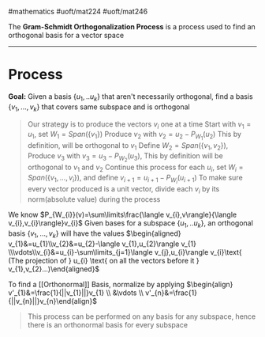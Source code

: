 #mathematics #uoft/mat224 #uoft/mat246 

The **Gram-Schmidt Orthogonalization Process** is a process used to find an orthogonal basis for a vector space

---

# Process
**Goal:** Given a basis $\{u_{1},..u_{k}\}$ that aren't necessarily orthogonal, find a basis $\{v_{1},...,v_{k}\}$ that covers same subspace and is orthogonal

>Our strategy is to produce the vectors $v_{i}$ one at a time
>	Start with $v_{1}=u_1$, set $W_{1}=Span(\{v_{1}\})$
>		Produce $v_{2}$ with $v_{2}=u_{2}-P_{W_{1}}(u_{2})$
>		This by definition, will be orthogonal to $v_{1}$
>	Define $W_{2}=Span(\{v_{1},v_{2}\})$, Produce $v_{3}$ with $v_{3}=u_{3}-P_{W_{2}}(u_{3})$, 
>		This by definition will be orthogonal to $v_{1}$ and $v_{2}$ 
>	Continue this process for each $u_{i}$, set $W_{i}=Span(\{v_{1},...,v_{i}\})$, and define $v_{i+1}=u_{i+1}-P_{W_{i}}(u_{i+1})$
>	To make sure every vector produced is a unit vector, divide each $v_{i}$ by its norm(absolute value) during the process

We know $P_{W_{i}}(v)=\sum\limits\frac{\langle v_{i},v\rangle}{\langle v_{i},v_{i}\rangle}v_{i}$ 
Given bases for a subspace $\{u_{1},..u_{k}\}$, an orthogonal basis $\{v_{1},...,v_{k}\}$ will have the values
	$\begin{aligned} v_{1}&=u_{1}\\v_{2}&=u_{2}-\langle v_{1},u_{2}\rangle v_{1} \\\vdots\\v_{i}&=u_{i}-\sum\limits_{j=1}\langle v_{j},u_{i}\rangle v_{i}\text{  (The projection of } u_{i} \text{ on all the vectors before it } v_{1},v_{2}...)\end{aligned}$

To find a [[Orthonormal]] Basis, normalize by applying
	$\begin{align} v'_{1}&=\frac{1}{||v_{1}||}v_{1} \\  &\vdots \\ v'_{n}&=\frac{1}{||v_{n}||}v_{n}\end{align}$


> This process can be performed on any basis for any subspace, hence there is an orthonormal basis for every subspace